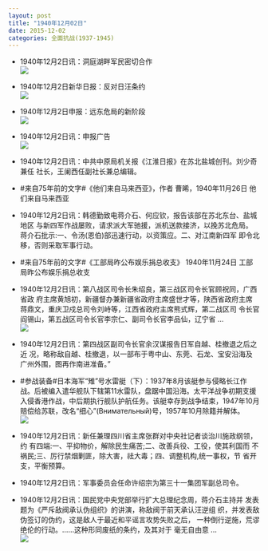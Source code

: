 ```yaml
---
layout: post
title: "1940年12月02日"
date: 2015-12-02
categories: 全面抗战(1937-1945)
---
```


<meta name="referrer" content="no-referrer" />

- 1940年12月2日讯：洞庭湖畔军民密切合作 <br/><img src="https://ww2.sinaimg.cn/large/aca367d8jw1eylpjiox6oj20fw0ifwgt.jpg" />

- 1940年12月2日新华日报：反对日汪条约 <br/><img src="https://ww3.sinaimg.cn/large/aca367d8jw1eylnsvyg00j211z0i5zr5.jpg" />

- 1940年12月2日申报：远东危局的新阶段 <br/><img src="https://ww3.sinaimg.cn/large/aca367d8jw1eylmxsbo4oj20qu0xyh75.jpg" />

- 1940年12月2日讯：申报广告 <br/><img src="https://ww3.sinaimg.cn/large/aca367d8jw1eylm2k8lytj20pr0hv0yy.jpg" />

- 1940年12月2日讯：中共中原局机关报《江淮日报》在苏北盐城创刊。刘少奇兼任 社长，王阑西任副社长兼总编辑。 

- #来自75年前的文字#《他们来自马来西亚》，作者 曹晞，1940年11月26日 他们来自马来西亚 

- 1940年12月2日讯：韩德勤致电蒋介石、何应钦，报告该部在苏北东台、盐城地区 与新四军作战屡败，请求派大军驰援，派机送款接济，以挽苏北危局。 蒋介石批示:一、令汤(恩伯)部迅速行动，以资策应。二、对江南新四军 即令北移，否则采取军事行动。 

- #来自75年前的文字#《工部局昨公布娱乐捐总收支》 1940年11月24日 工部局昨公布娱乐捐总收支 

- 1940年12月2日讯：第八战区司令长朱绍良，第三战区司令长官顾祝同，广西省政 府主席黄旭初，新疆督办兼新疆省政府主席盛世才等，陕西省政府主席 蒋鼎文，重庆卫戍总司令刘峙等，江西省政府主席熊式辉，第二战区司 令长官阎锡山，第五战区司令长官李宗仁、副司令长官李品仙，辽宁省  ...  <br/><img src="https://ww2.sinaimg.cn/large/aca367d8jw1eyl6hborilj20c80bxabn.jpg" />

- 1940年12月2日讯：第四战区副司令长官余汉谋报告日军自越、桂撤退之后之近 况，略称敌自越、桂撤退，以一部布于粤中山、东莞、石龙、宝安沿海及 广州外围，图再作南进准备。” 

- #参战装备#日本海军“雉”号水雷艇（下）：1937年8月该艇参与侵略长江作战。后被编入遣华舰队下辖第11水雷队，盘踞中国沿海。太平洋战争初期支援入侵香港作战，中后期执行舰队护航任务。该艇幸存到战争结束，1947年10月赔偿给苏联，改名“细心”(Внимательный)号，1957年10月除籍并解体。 <br/><img src="https://ww4.sinaimg.cn/large/aca367d8jw1eyl30girn2j20db08sq4h.jpg" />

- 1940年12月2日讯：新任兼理四川省主席张群对中央社记者谈治川施政纲领，约 有四端:一、平抑物价，解除民生痛苦;二、改善兵役、工役，使其利国而 不祸民;三、厉行禁烟剿匪，除大害，祛大毒；四、调整机构,统一事权，节 省开支，平衡预算。 

- 1940年12月2日讯：军事委员会任命许绍宗为第三十一集团军副总司令。 

- 1940年12月2日讯：国民党中央党部举行扩大总理纪念周，蒋介石主持并 发表题为《严斥敌阀承认伪组织》的讲演，称敌阀于前天承认汪逆组 织，并发表敌伪签订的伪约，这是敌人于最近和平谣言攻势失败之后， 一种倒行逆施，荒谬绝伦的行动。……这种形同废纸的条约，及其对于 毫无自由意 ...  <br/><img src="https://ww2.sinaimg.cn/large/aca367d8jw1eykxt0lsphj20c80bxgnc.jpg" />


